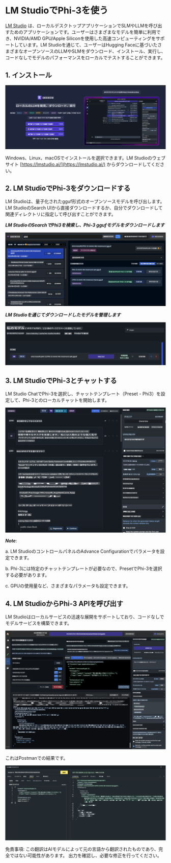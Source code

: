 # **LM StudioでPhi-3を使う**

[LM Studio](https://lmstudio.ai) は、ローカルデスクトップアプリケーションでSLMやLLMを呼び出すためのアプリケーションです。ユーザーはさまざまなモデルを簡単に利用でき、NVIDIA/AMD GPU/Apple Siliconを使用した高速コンピューティングをサポートしています。LM Studioを通じて、ユーザーはHugging Faceに基づいたさまざまなオープンソースのLLMやSLMをダウンロード、インストール、実行し、コードなしでモデルのパフォーマンスをローカルでテストすることができます。

## **1. インストール**

![LMStudio](../../../../translated_images/LMStudio.87422bdb03d330dc05137ba237dd0cb43f7964245b848a466ab1730de93bc4db.ja.png)

Windows、Linux、macOSでインストールを選択できます。LM Studioのウェブサイト [https://lmstudio.ai/](https://lmstudio.ai/) からダウンロードしてください。

## **2. LM StudioでPhi-3をダウンロードする**

LM Studioは、量子化されたgguf形式のオープンソースモデルを呼び出します。LM StudioのSearch UIから直接ダウンロードするか、自分でダウンロードして関連ディレクトリに指定して呼び出すことができます。

***LM StudioのSearchでPhi3を検索し、Phi-3 ggufモデルをダウンロードします***

![LMStudioSearch](../../../../translated_images/LMStudio_Search.1e577e0f69f336fc26e56653eeec2a20b90c3895cc4aa2ff05b6ec51059f12fd.ja.png)

***LM Studioを通じてダウンロードしたモデルを管理します***

![LMStudioLocal](../../../../translated_images/LMStudio_Local.55f9d6f61eb27f0f37fc4833599aa43fa45a66dfc20444ba1419a922b60b5005.ja.png)

## **3. LM StudioでPhi-3とチャットする**

LM Studio ChatでPhi-3を選択し、チャットテンプレート（Preset - Phi3）を設定して、Phi-3とのローカルチャットを開始します。

![LMStudioChat](../../../../translated_images/LMStudio_Chat.1bdc3a8f804f12d9548b386448c1642b741c10816576973155a90ef55f8a9c8d.ja.png)

***Note***:

a. LM StudioのコントロールパネルのAdvance Configurationでパラメータを設定できます。

b. Phi-3には特定のチャットテンプレートが必要なので、PresetでPhi-3を選択する必要があります。

c. GPUの使用量など、さまざまなパラメータも設定できます。

## **4. LM StudioからPhi-3 APIを呼び出す**

LM Studioはローカルサービスの迅速な展開をサポートしており、コードなしでモデルサービスを構築できます。

![LMStudioServer](../../../../translated_images/LMStudio_Server.917c115e12599e7698ce323085ce4f8bdb020665656bbe90edca2d45a7de932d.ja.png)

これはPostmanでの結果です。

![LMStudioPostman](../../../../translated_images/LMStudio_Postman.4481aa4873ecaae0e05032f539090897002fc9aca9da5d1336fb28776f4c45a7.ja.png)

免責事項: この翻訳はAIモデルによって元の言語から翻訳されたものであり、完全ではない可能性があります。 出力を確認し、必要な修正を行ってください。